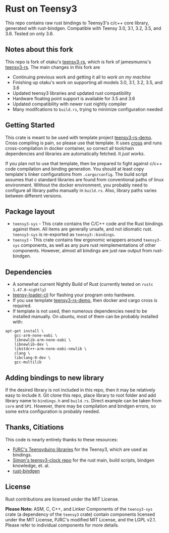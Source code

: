 # Rust on Teensy3
This repo contains raw rust bindings to Teensy3's c/c++ core library, generated with rust-bindgen. Compatible with Teensy 3.0, 3.1, 3.2, 3.5, and 3.6. Tested on only 3.6.

## Notes about this fork
This repo is fork of otaku's [teensy3-rs](https://github.com/otaku/teensy3-rs), which is fork of jamesmunns's [teensy3-rs](https://github.com/jamesmunns/teensy3-rs). The main changes in this fork are
* Continuing previous work and getting it all to *work on my machine* 
* Finishing up otaku's work on supporting all models 3.0, 3.1, 3.2, 3.5, and 3.6
* Updated teensy3 libraries and updated rust compatibility
* Hardware floating point support is available for 3.5 and 3.6
* Updated compatibility with newer rust nightly compiler
* Many modifcations to `build.rs`, trying to minimize configuration needed


## Getting Started
This crate is meant to be used with template project [teensy3-rs-demo](https://github.com/tolvanea/teensy3-rs-demo). Cross compiling is pain, so please use that template. It uses [cross](https://github.com/rust-embedded/cross) and runs cross-compilation in docker container, so correct all toolchain dependencies and libraries are automatically fetched. It *just works*. 

If you plan not to use that template, then be prepared to fight against c/c++ code compilation and binding generation. You should at least copy template's linker configurations from `.cargo/config`. The build script assumes that c standard libraries are found from conventional paths of linux environment. Without the docker environment, you probably need to configure all library paths manually in `build.rs`. Also, library paths varies between different versions.

## Package layout
* `teensy3-sys` - This crate contains the C/C++ code and the Rust bindings against them. All items are generally unsafe, and not idiomatic rust. `teensy3-sys` is re-exported as `teensy3::bindings`.
* `teensy3` - This crate contains few ergonomic wrappers around `teensy3-sys` components, as well as any pure rust reimplementations of other components. However, almost all bindings are just raw output from rust-bindgen.

## Dependencies
* A somewhat current Nightly Build of Rust (currently tested on `rustc 1.47.0-nightly`)
* [teensy-loader-cli](https://www.pjrc.com/teensy/loader_cli.html)
  for flashing your program onto hardware.
* If you use template [teensy3-rs-demo](https://github.com/tolvanea/teensy3-rs-demo), then docker and cargo cross is required. 
* If template is not used, then numerous dependencies need to be installed manually. On ubuntu, most of them can be probably installed with:
```
apt-get install \
    gcc-arm-none-eabi \
    libnewlib-arm-none-eabi \
    libnewlib-dev \
    libstdc++-arm-none-eabi-newlib \
    clang \
    libclang-8-dev \
    gcc-multilib
```

## Adding bindings to new library
If the desired library is not included in this repo, then it may be relatively easy to include it. Git clone this repo, place library to root folder and add library name to `bindings.h` and `build.rs`. Direct example can be taken from `core` and `SPI`. However, there may be compilation and bindgen errors, so some extra configuration is probably needed. 


## Thanks, Citiations
This code is nearly entirely thanks to these resources:

* [PJRC's Teensyduino libraries](https://github.com/PaulStoffregen/cores) for the Teensy3, which are used as bindings.
* [Simon's teensy3-clock repo](https://github.com/SimonSapin/teensy-clock) for the rust main, build scripts, bindgen knowledge, et. al.
* [rust-bindgen](https://github.com/servo/rust-bindgen)

## License

Rust contributions are licensed under the MIT License.

**Please Note:** ASM, C, C++, and Linker Components of the `teensy3-sys` crate (a dependency of the `teensy3` crate) contain components licensed under the MIT License, PJRC's modified MIT License, and the LGPL v2.1. Please refer to individual components for more details.
